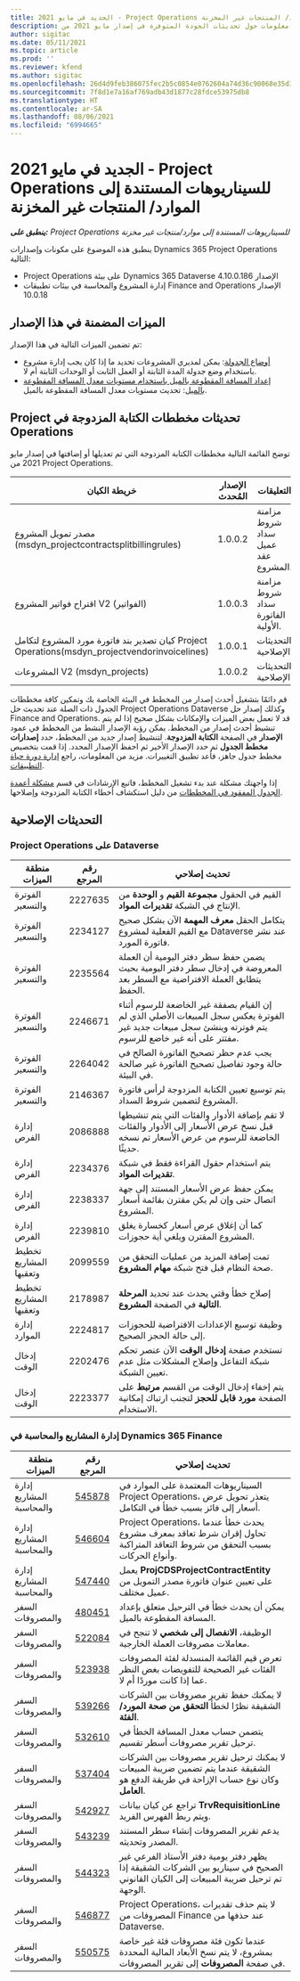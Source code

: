 ```yaml
---
title: الجديد في مايو 2021 - Project Operations للسيناريوهات المستندة إلى الموارد/ المنتجات غير المخزنة
description: يوفر هذا الموضوع معلومات حول تحديثات الجودة المتوفرة في إصدار مايو 2021 من Project Operations للسيناريوهات المستندة إلى الموارد/المنتجات غير المخزنة.
author: sigitac
ms.date: 05/11/2021
ms.topic: article
ms.prod: ''
ms.reviewer: kfend
ms.author: sigitac
ms.openlocfilehash: 26d4d9feb386075fec2b5c0854e0762604a74d36c90068e35d351e52d95165d4
ms.sourcegitcommit: 7f8d1e7a16af769adb43d1877c28fdce53975db8
ms.translationtype: HT
ms.contentlocale: ar-SA
ms.lasthandoff: 08/06/2021
ms.locfileid: "6994665"
---
```

# <a name="whats-new-may-2021---project-operations-for-resourcenon-stocked-based-scenarios"></a>الجديد في مايو 2021 - Project Operations للسيناريوهات المستندة إلى الموارد/ المنتجات غير المخزنة

_**ينطبق على:** Project Operations للسيناريوهات المستندة إلى موارد/منتجات غير مخزنة‬_

ينطبق هذه الموضوع على مكونات وإصدارات Dynamics 365 Project Operations التالية:

- Project Operations على بيئة Dynamics 365 Dataverse الإصدار 4.10.0.186
- إدارة المشروع والمحاسبة في بيئات تطبيقات Finance and Operations الإصدار 10.0.18

## <a name="features-included-in-this-release"></a>الميزات المضمنة في هذا الإصدار

تم تضمين الميزات التالية في هذا الإصدار:

- [أوضاع الجدولة](../project-management/scheduling-modes.md): يمكن لمديري المشروعات تحديد ما إذا كان يجب إدارة مشروع باستخدام وضع جدولة المدة الثابتة أو العمل الثابت أو الوحدات الثابتة أم لا.
- [إعداد المسافة المقطوعة بالميل باستخدام مستويات معدل المسافة المقطوعة بالميل](../expense/set-up-mileage.md): تحديث مستويات معدل المسافة المقطوعة بالميل.

## <a name="project-operations-dual-write-maps-updates"></a>تحديثات مخططات ‏‫الكتابة المزدوجة في Project Operations

توضح القائمة التالية مخططات الكتابة المزدوجة التي تم تعديلها أو إضافتها في إصدار مايو 2021 من Project Operations.

| خريطة الكيان | الإصدار المُحدث | التعليقات |
| --- | --- | --- |
| مصدر تمويل المشروع (msdyn\_projectcontractsplitbillingrules) | 1.0.0.2 | مزامنة شروط سداد عميل عقد المشروع. |
| اقتراح فواتير المشروع V2 (الفواتير) | 1.0.0.3 | مزامنة شروط سداد الفاتورة الأولية. |
| كيان تصدير بند فاتورة مورد المشروع لتكامل Project Operations(msdyn\_projectvendorinvoicelines) | 1.0.0.1 | التحديثات الإصلاحية |
| المشروعات V2 (msdyn\_projects) | 1.0.0.2 | التحديثات الإصلاحية |

قم دائمًا بتشغيل أحدث إصدار من المخطط في البيئة الخاصة بك وتمكين كافة مخططات الجدول ذات الصلة عند تحديث حل Project Operations Dataverse وكذلك إصدار حل Finance and Operations. قد لا تعمل بعض الميزات والإمكانات بشكل صحيح إذا لم يتم تنشيط أحدث إصدار من المخطط. يمكن رؤية الإصدار النشط من المخطط في عمود  **الإصدار**  في الصفحة  **الكتابة المزدوجة**. لتنشيط إصدار جديد من المخطط، حدد **إصدارات مخطط الجدول** ثم حدد الإصدار الأخير ثم احفظ الإصدار المحدد. إذا قمت بتخصيص مخطط جدول جاهز، فأعد تطبيق التغييرات. مزيد من المعلومات، راجع [إدارة دورة حياة التطبيقات](/dynamics365/fin-ops-core/dev-itpro/data-entities/dual-write/app-lifecycle-management.md).

إذا واجهتك مشكلة عند بدء تشغيل المخطط، فاتبع الإرشادات في قسم [مشكلة أعمدة الجدول المفقود في المخططات](/dynamics365/fin-ops-core/dev-itpro/data-entities/dual-write/dual-write-troubleshooting-finops-upgrades.md#missing-table-columns-issue-on-maps) من دليل استكشاف أخطاء الكتابة المزدوجة وإصلاحها.

## <a name="quality-updates"></a>التحديثات الإصلاحية

### <a name="project-operations-on-dataverse"></a>Project Operations على Dataverse

| **منطقة الميزات** | **رقم المرجع** | **تحديث إصلاحي** |
| --- | --- | --- |
| الفوترة والتسعير | 2227635 | القيم في الحقول **مجموعة القيم** و **الوحدة** من الإنتاج في الشبكة **تقديرات المواد**. |
| الفوترة والتسعير | 2234127 | يتكامل الحقل **معرف المهمة** الآن بشكل صحيح مع القيم الفعلية لمشروع Dataverse عند نشر فاتورة المورد. |
| الفوترة والتسعير | 2235564 | يضمن حفظ سطر دفتر اليومية أن العملة المعروضة في إدخال سطر دفتر اليومية بحيث يتطابق العملة الافتراضية مع السطر بعد الحفظ. |
| الفوترة والتسعير | 2246671 | إن القيام بصفقة غير الخاضعة للرسوم أثناء الفوترة يعكس سجل المبيعات الأصلي الذي لم يتم فوترته وينشئ سجل مبيعات جديد غير مفتتر على أنه غير خاضع للرسوم. |
| الفوترة والتسعير | 2264042 | يجب عدم حظر تصحيح الفاتورة الصالح في حالة وجود تفاصيل تصحيح الفاتورة غير صالحة في البيئة. |
| الفوترة والتسعير | 2146367 | يتم توسيع تعيين الكتابة المزدوجة لرأس فاتورة المشروع لتضمين شروط السداد. |
|   إدارة الفرص | 2086888 | لا تقم بإضافة الأدوار والفئات التي يتم تنشيطها قبل نسخ عرض الأسعار إلى الأدوار والفئات الخاضعة للرسوم من عرض الأسعار تم نسخه حديثًا. |
|   إدارة الفرص | 2234376 | يتم استخدام حقول القراءة فقط في شبكة **تقديرات المواد**. |
|   إدارة الفرص | 2238337 | يمكن حفظ عرض الأسعار المستند إلى جهة اتصال حتى وإن لم يكن مقترن بقائمة أسعار المشروع. |
|   إدارة الفرص | 2239810 | كما أن إغلاق عرض أسعار كخسارة يغلق المشروع المقترن ويلغي أية حجوزات. |
| تخطيط المشاريع وتعقبها | 2099559 | تمت إضافة المزيد من عمليات التحقق من صحة النظام قبل فتح شبكة **مهام المشروع**. |
| تخطيط المشاريع وتعقبها | 2178987 | إصلاح خطأ وقتي يحدث عند تحديد **المرحلة التالية** في الصفحة **المشروع**. |
| إدارة الموارد | 2224817 | وظيفة توسيع الإعدادات الافتراضية للحجوزات إلى حالة الحجز الصحيح. |
| إدخال الوقت | 2202476 | تستخدم صفحة **إدخال الوقت** الآن عنصر تحكم شبكة التفاعل وإصلاح المشكلات مثل عدم تعيين الشبكة. |
| إدخال الوقت | 2223377 | يتم إخفاء إدخال الوقت من القسم **مرتبط** على الصفحة **مورد قابل للحجز** لتجنب ارتباك إمكانية الاستخدام. |

### <a name="project-management-and-accounting-in-dynamics-365-finance"></a>إدارة المشاريع والمحاسبة في Dynamics 365 Finance

| منطقة الميزات | رقم المرجع | تحديث إصلاحي |
| --- | --- | --- |
| إدارة المشاريع والمحاسبة | [545878](https://fix.lcs.dynamics.com/Issue/Details/?bugId=545878) | السيناريوهات المعتمدة على الموارد في Project Operations، يتعذر تحويل عرض أسعار إلى فائز بسبب خطأ في التكامل. |
| إدارة المشاريع والمحاسبة | [546604](https://fix.lcs.dynamics.com/Issue/Details/?bugId=546604) | Project Operations، يحدث خطأ عندما تحاول إقران شرط تعاقد بمعرف مشروع بسبب التحقق من شروط التعاقد المتراكبة وأنواع الحركات. |
| إدارة المشاريع والمحاسبة | [547440](https://fix.lcs.dynamics.com/Issue/Details/?bugId=547440) | يعمل **ProjCDSProjectContractEntity** على تعيين عنوان فاتورة مصدر التمويل من عميل مختلف. |
| السفر والمصروفات | [480451](https://fix.lcs.dynamics.com/Issue/Details/?bugId=480451) | يمكن أن يحدث خطأ في الترحيل متعلق بإعداد المسافة المقطوعة بالميل. |
| السفر والمصروفات | [522084](https://fix.lcs.dynamics.com/Issue/Details/?bugId=522084) | الوظيفة، **الانفصال إلى شخصي** لا تنجح في معاملات مصروفات العملة الخارجية. |
| السفر والمصروفات | [523938](https://fix.lcs.dynamics.com/Issue/Details/?bugId=523938) | تعرض قيم القائمة المنسدلة لفئة المصروفات الفئات غير الصحيحة للتفويضات بغض النظر عما إذا كانت موردًا أم لا. |
| السفر والمصروفات | [539266](https://fix.lcs.dynamics.com/Issue/Details/?bugId=539266) | لا يمكنك حفظ تقرير مصروفات بين الشركات الشقيقة نظرًا لخطأ **التحقق من صحة المورد/الفئة**. |
| السفر والمصروفات | [532610](https://fix.lcs.dynamics.com/Issue/Details/?bugId=532610) | يتضمن حساب معدل المسافة الخطأ في ترحيل تقرير مصروفات أسطر تقسيم. |
| السفر والمصروفات | [537404](https://fix.lcs.dynamics.com/Issue/Details/?bugId=537404) | لا يمكنك ترحيل تقرير مصروفات بين الشركات الشقيقة عندما يتم تضمين ضريبة المبيعات وكان نوع حساب الإزاحة في طريقة الدفع هو **العامل**. |
| السفر والمصروفات | [542927](https://fix.lcs.dynamics.com/Issue/Details/?bugId=542927) | تراجع عن كيان بيانات **TrvRequisitionLine** ويتم ربط الفهرس الفريد. |
| السفر والمصروفات | [543239](https://fix.lcs.dynamics.com/Issue/Details/?bugId=543239) | يدعم تقرير المصروفات إنشاء سطر المستند المصدر وتحديثه. |
| السفر والمصروفات | [544323](https://fix.lcs.dynamics.com/Issue/Details/?bugId=544323) | يظهر دفتر يومية دفتر الأستاذ الفرعي غير الصحيح في سيناريو بين الشركات الشقيقة إذا تم ترحيل ضريبة المبيعات إلى الكيان القانوني الوجهة. |
| السفر والمصروفات | [546877](https://fix.lcs.dynamics.com/Issue/Details/?bugId=546877) | Project Operations، لا يتم حذف تقديرات المصروفات من Finance عند حذفها من Dataverse. |
| السفر والمصروفات | [550575](https://fix.lcs.dynamics.com/Issue/Details/?bugId=550575) | عندما تكون فئة مصروفات فئة غير خاصة بمشروع، لا يتم نسخ الأبعاد المالية المحددة في صفحة **المصروفات** إلى تقرير المصروفات. |
